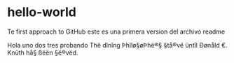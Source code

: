 # hello-world 
Te first approach to GitHub
este es una primera version del archivo readme

Hola uno dos tres probando
Thë dînîng Þhîlø§øÞhë®§ §tå®vë üntîl Ðønåld €. Knüth hå§ ßëën §ë®vëd.
